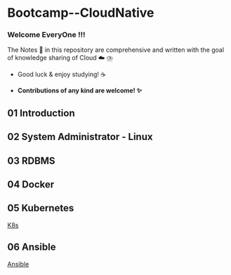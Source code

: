 # Bootcamp--CloudNative

### Welcome EveryOne !!!
The Notes :memo: in this repository are comprehensive and written with the goal of knowledge sharing of Cloud :cloud: ⛈️

   - Good luck & enjoy studying! :coffee: 

   - **Contributions of any kind are welcome! :sparkles:**

## 01 Introduction 

## 02 System Administrator - Linux

## 03 RDBMS

## 04 Docker

## 05 Kubernetes
[K8s](https://github.com/engineerbaz/Bootcamp--CloudNative/tree/main/Kubernetes)

## 06 Ansible
[Ansible](https://github.com/engineerbaz/Bootcamp--CloudNative/tree/main/Ansible)